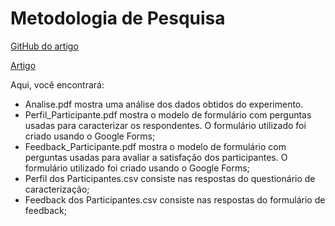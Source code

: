 # Metodologia de Pesquisa

[GitHub do artigo](https://github.com/EmpiricalStudies/strategy-dp-dao)

[Artigo](https://dl.acm.org/doi/10.1145/3474624.3474636)

Aqui, você encontrará:

- Analise.pdf mostra uma análise dos dados obtidos do experimento. 
- Perfil_Participante.pdf mostra o modelo de formulário com perguntas usadas para caracterizar os respondentes. O formulário utilizado foi criado usando o Google Forms;
- Feedback_Participante.pdf mostra o modelo de formulário com perguntas usadas para avaliar a satisfação dos participantes. O formulário utilizado foi criado usando o Google Forms;
- Perfil dos Participantes.csv consiste nas respostas do questionário de caracterização;
- Feedback dos Participantes.csv consiste nas respostas do formulário de feedback;
